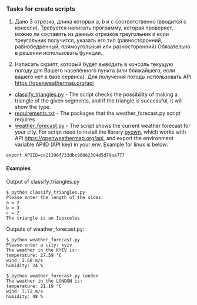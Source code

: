 ### Tasks for create scripts

1. Дано 3 отрезка, длина которых a, b и c соответственно (вводится с консоли).
Требуется написать программу, которая проверяет, можно ли составить из данных отрезков треугольник и если треугольник получится, указать его тип (равносторонний, равнобедренный, прямоугольный или разносторонний)
Обязательно в решении использовать функции.

2. Написать скрипт, который будет выводить в консоль текущую погоду для Вашего населённого пункта (или ближайшего, если вашего нет в базе сервиса).
Для получения погоды использовать API https://openweathermap.org/api

 
 * [classify_triangles.py](/DevOps_School/Python/classify_triangles.py) - The script checks the possibility of making a triangle of the given segments, and if the triangle is successful, it will show the type.  
 * [requirements.txt](/DevOps_School/Python/requirements.txt)           - The packages that the weather_forecast.py script requires  
 * [weather_forecast.py](/DevOps_School/Python/weather_forecast.py)     - The script shows the current weather forecast for your city. For script need to install the library [pyown](https://pyowm.readthedocs.io/en/latest/index.html), which works with API https://openweathermap.org/api, and export the environment variable APIID (API key) in your env. Example for linux is below:  
 ```
 export APIID=ca21196f733dbc96062304d5d79aa777
 ```

 #### Examples
Output of classify_triangles.py  
```
$ python classify_triangles.py 
Please enter the length of the sides:
a = 2
b = 3
c = 2
The triangle is an Isosceles
```

Outputs of weather_forecast.py:  
```
$ python weather_forecast.py 
Please enter a city: kyiv
The weather in the KYIV is: 
temperature: 27.59 °C
wind: 2.68 m/s
humidity: 24 %
```
```
$ python weather_forecast.py london
The weather in the LONDON is: 
temperature: 21.19 °C
wind: 7.72 m/s
humidity: 48 %
```